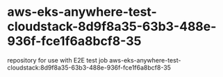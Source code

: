 # aws-eks-anywhere-test-cloudstack-8d9f8a35-63b3-488e-936f-fce1f6a8bcf8-35
repository for use with E2E test job aws-eks-anywhere-test-cloudstack:8d9f8a35-63b3-488e-936f-fce1f6a8bcf8-35
